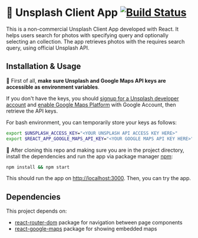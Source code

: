 # 📸️ Unsplash Client App [![Build Status](https://travis-ci.com/jamcry/unsplash-client-hipo.svg?branch=master)](https://travis-ci.com/jamcry/unsplash-client-hipo)

This is a non-commercial Unsplash Client App developed with React. It helps users search for photos with specifying query and optionally selecting an collection. The app retrieves photos with the requires search query, using official Unsplash API.

## Installation & Usage

🔑 First of all, **make sure Unsplash and Google Maps API keys are accessible as environment variables**.

If you don't have the keys, you should [signup for a Unsplash developer account](https://unsplash.com/developers) and [enable Google Maps Platform](https://cloud.google.com/maps-platform/) with Google Account, then retrieve the API keys.

For bash environment, you can temporarily store your keys as follows:
```bash
export $UNSPLASH_ACCESS_KEY="<YOUR UNSPLASH API ACCESS KEY HERE>"
export $REACT_APP_GOOGLE_MAPS_API_KEY="<YOUR GOOGLE MAPS API KEY HERE>"
```

🚀 After cloning this repo and making sure you are in the project directory, install the dependencies and run the app via package manager  [npm](https://www.npmjs.com/):

```bash
npm install && npm start
```
This should run the app on [http://localhost:3000](http://localhost:3000). Then, you can try the app.

## Dependencies
This project depends on:
- [react-router-dom](https://www.npmjs.com/package/react-router-dom) package for navigation between page components
- [react-google-maps](https://github.com/tomchentw/react-google-maps) package for showing embedded maps